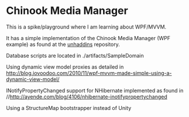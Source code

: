 Chinook Media Manager
=====================

This is a spike/playground where I am learning about WPF/MVVM.

It has a simple implementation of the Chinook Media Manager (WPF example) as found at the [unhaddins](http://code.google.com/p/unhaddins/) repository.

Database scripts are located in ./artifacts/SampleDomain

Using dynamic view model proxies as detailed in http://blog.iovoodoo.com/2010/11/wpf-mvvm-made-simple-using-a-dynamic-view-model/

INotifyPropertyChanged support for NHibernate implemented as found in //http://ayende.com/blog/4106/nhibernate-inotifypropertychanged

Using a StructureMap bootstrapper instead of Unity